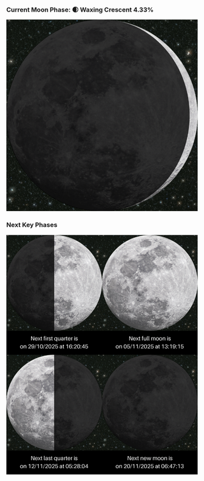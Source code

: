 ### Current Moon Phase: 🌒 Waxing Crescent 4.33%
![Moon Phase](moonphase.png)
### Next Key Phases
![Gallery](gallery.png)